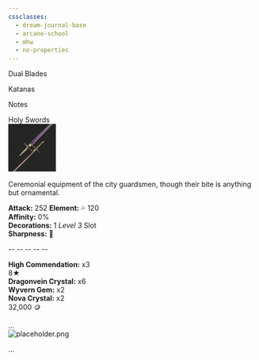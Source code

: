 ```yaml
---
cssclasses:
  - dream-journal-base
  - arcane-school
  - mhw
  - no-properties
---
```

<div class="block-language-tabs">
	<div data-x-data="{ tab: 0 }">
		<div class="html-tabs">
			<div class="html-tab html-tab-active" data-x-bind:class="{ 'html-tab-active': tab == 0 }" data-x-on:click="tab = 0"> <p>Dual Blades </p> </div>
			<div class="html-tab html-tab-not-first" data-x-bind:class="{ 'html-tab-active': tab == 1 }" data-x-on:click="tab = 1"> <p>Katanas</p> </div>
			<div class="html-tab html-tab-not-first" data-x-bind:class="{ 'html-tab-active': tab == 2 }" data-x-on:click="tab = 2"> <p>Notes</p> </div>
		</div>
		<div class="html-tab-content">
			<div data-x-show="tab == 0" style="">
				<div class="wrapper grid">
					<div class="grid left">
						<div class="box char-note">
							<div class="callout-title">  <div class="callout-title-inner"> Holy Swords </div> </div>
							<img alt="placeholder.png" src="https://raw.githubusercontent.com/lunaria79/Jackalupes-Corner/refs/heads/main/00%20_resources/02FkH0.png">
							<p class="disc"> Ceremonial equipment of the city guardsmen, though their bite is anything but ornamental. </p>
							<p class="stats">
							<b>Attack:</b> 252 <b>Element:</b> 💦 120
							<br> <b>Affinity:</b> 0%
							<br> <b>Decorations:</b> 1 <i>Level 3</i> Slot
							<br> <b>Sharpness:</b> 🔵
							</p>
							<p class="divider"> -- -- -- -- -- </p>
							<p class="shopping">
							<b>High Commendation:</b> x3
							<br> <span>8★</span>
							<br> <b>Dragonvein Crystal:</b>  x6
							<br> <b>Wyvern Gem:</b> x2 
							<br> <b>Nova Crystal:</b>  x2
							<br>32,000 🪙
							</p>
						</div>
					</div>
					<div class="grid right">
						<div class="box char-note">
							<div class="callout-title">  <div class="callout-title-inner"> ... </div> </div>
							<img alt="placeholder.png" src="">
							<p>...</p>
						</div>
					</div>
				</div>
			</div>
			<div data-x-show="tab == 1" style="display: none;">
				<div class="wrapper grid">
					<div class="grid left">
						<div class="box char-note">
							<div class="callout-title">  <div class="callout-title-inner"> character note </div> </div>
							<img alt="placeholder.png" src="">
							<p>...</p>
						</div>
					</div>
					<div class="grid right">
						<div class="box char-note">
							<div class="callout-title">  <div class="callout-title-inner"> character note </div> </div>
							<img alt="placeholder.png" src="">
							<p>...</p>
						</div>
					</div>
				</div>
			</div>
			<div data-x-show="tab == 2" style="display: none;">
				<div class="wrapper grid">
					<div class="grid left">
						<div class="box def-note">
							<div class="callout-title"> <div class="callout-title-inner"> image + note </div> </div>
							<img alt="placeholder.png" src="">
							<p>...</p>
						</div>
					</div>
					<div class="grid right">
						<div class="box def-note">
							<div class="callout-title"> <div class="callout-title-inner"> note </div> </div>
							<p>...</p>
						</div>
					</div>
				</div>
			</div>
		</div>
	</div>
</div>